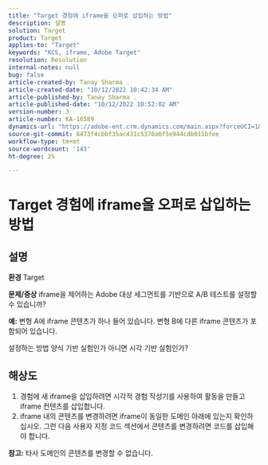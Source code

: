 ```yaml
---
title: "Target 경험에 iframe을 오퍼로 삽입하는 방법"
description: 설명
solution: Target
product: Target
applies-to: "Target"
keywords: "KCS, iframe, Adobe Target"
resolution: Resolution
internal-notes: null
bug: false
article-created-by: Tanay Sharma .
article-created-date: "10/12/2022 10:42:34 AM"
article-published-by: Tanay Sharma .
article-published-date: "10/12/2022 10:52:02 AM"
version-number: 3
article-number: KA-16589
dynamics-url: "https://adobe-ent.crm.dynamics.com/main.aspx?forceUCI=1&pagetype=entityrecord&etn=knowledgearticle&id=a3521d94-1a4a-ed11-bba2-0022480868ff"
source-git-commit: 8473f4cbbf35ac431c5370a6f5e944cdb011bfee
workflow-type: tm+mt
source-wordcount: '143'
ht-degree: 2%

---
```


# Target 경험에 iframe을 오퍼로 삽입하는 방법

## 설명

<b>환경</b>
Target


<b>문제/증상</b>
iframe을 제어하는 Adobe 대상 세그먼트를 기반으로 A/B 테스트를 설정할 수 있습니까?



<b>예:</b> 변형 A에 iframe 콘텐츠가 하나 들어 있습니다. 변형 B에 다른 iframe 콘텐츠가 포함되어 있습니다.

설정하는 방법 양식 기반 실험인가 아니면 시각 기반 실험인가?


## 해상도




1. 경험에 새 iframe을 삽입하려면 시각적 경험 작성기를 사용하여 활동을 만들고 iframe 컨텐츠를 삽입합니다.
2. iframe 내의 콘텐츠를 변경하려면 iframe이 동일한 도메인 아래에 있는지 확인하십시오. 그런 다음 사용자 지정 코드 섹션에서 콘텐츠를 변경하려면 코드를 삽입해야 합니다.




<b>참고:</b> 타사 도메인의 콘텐츠를 변경할 수 없습니다.
